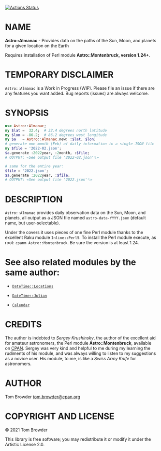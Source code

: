 [![Actions Status](https://github.com/tbrowder/Astro-Almanac/workflows/test-inline-perl5/badge.svg)](https://github.com/tbrowder/Astro-Almanac/actions)

NAME
====

**Astro::Almanac** - Provides data on the paths of the Sun, Moon, and planets for a given location on the Earth

Requires installation of Perl module **Astro::Montenbruck, version 1.24+**.

TEMPORARY DISCLAIMER
====================

`Astro::Almanac` is a Work in Progress (WIP). Please file an issue if there are any features you want added. Bug reports (issues) are always welcome.

SYNOPSIS
========

```raku
use Astro::Almanac;
my $lat =  32.4;  # 32.4 degrees north latitude
my $lon = -86.2;  # 86.2 degrees west longitude
my $a   = Astro::Almanac.new: :$lat, $lon;
# generate one month (Feb) of daily information in a single JSON file
my $file = '2022-02.json';
$a.generate :2022year, :2month, :$file;
# OUTPUT: «See output file '2022-02.json'␤»

# same for the entire year:
$file = '2022.json';
$a.generate :2022year, :$file;
# OUTPUT: «See output file '2022.json'␤»
```

DESCRIPTION
===========

`Astro::Almanac` provides daily observation data on the Sun, Moon, and planets, all output as a JSON file named `astro-data-YYYY.json` (default name, but user-selectable).

Under the covers it uses pieces of one fine Perl module thanks to the excellent Raku module `Inline::Perl5`. To install the Perl module execute, as root: `cpanm Astro::Montenbruck`. Be sure the version is at least 1.24.

See also related modules by the same author:
============================================

  * [`DateTime::Locations`](https://github.com/tbrowder/DateTime-Location)

  * [`DateTime::Julian`](https://github.com/tbrowder/DateTime-Julian)

  * [`Calendar`](https://github.com/tbrowder/Calendar)

CREDITS
=======

The author is indebted to *Sergey Krushinsky*, the author of the excellent aid for amateur astronomers, the Perl module **Astro::Montenbruck**, available on [CPAN](https://cpan.org). Sergey was very kind and helpful to me during my learning the rudiments of his module, and was always willing to listen to my suggestions as a novice user. His module, to me, is like a *Swiss Army Knife* for astronomers.

AUTHOR
======

Tom Browder <tom.browder@cpan.org>

COPYRIGHT AND LICENSE
=====================

© 2021 Tom Browder

This library is free software; you may redistribute it or modify it under the Artistic License 2.0.

